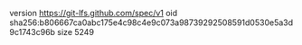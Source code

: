 version https://git-lfs.github.com/spec/v1
oid sha256:b806667ca0abc175e4c98c4e9c073a98739292508591d0530e5a3d9c1743c96b
size 5249
